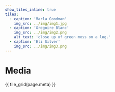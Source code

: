 ```yaml
---
show_tiles_inline: true
tiles:
  - caption: 'Marla Goodman'
    img_src: ../img/img1.jpg
  - caption: 'Gregoire Blanc'
    img_src: ../img/img2.png
    alt_text: 'close up of green moss on a log.'
  - caption: 'Eli Silver'
    img_src: ../img/img3.png
---
```


# Media
{{ tile_grid(page.meta) }}

